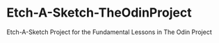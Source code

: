 # Etch-A-Sketch-TheOdinProject
Etch-A-Sketch Project for the Fundamental Lessons in The Odin Project
